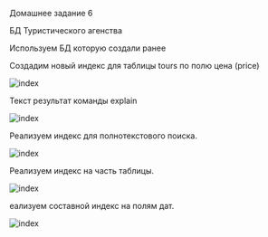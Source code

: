 Домашнее задание 6

БД Туристического агенства 

Используем БД которую создали ранее


Создадим новый индекс для таблицы tours по полю цена (price)

<image src="https://github.com/SDaniyar/DB/blob/main/HW6/IND1.PNG" alt="index">

Текст результат команды explain

<image src="https://github.com/SDaniyar/DB/blob/main/HW6/IND2.PNG" alt="index">

Реализуем индекс для полнотекстового поиска.

<image src="https://github.com/SDaniyar/DB/blob/main/HW6/IND3.PNG" alt="index">

Реализуем индекс на часть таблицы.

<image src="https://github.com/SDaniyar/DB/blob/main/HW6/IND4.PNG" alt="index">

еализуем составной индекс на полям дат. 

<image src="https://github.com/SDaniyar/DB/blob/main/HW6/IND5.PNG" alt="index">
